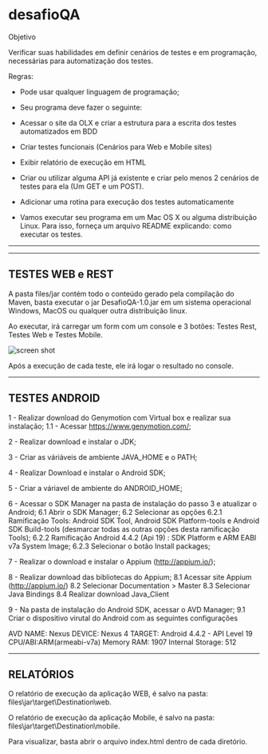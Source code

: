 # desafioQA

Objetivo

Verificar suas habilidades em definir cenários de testes e em programação, necessárias para automatização dos testes.

Regras:

- Pode usar qualquer linguagem de programação;

- Seu programa deve fazer o seguinte:

- Acessar o site da OLX e criar a estrutura para a escrita dos testes automatizados em BDD

- Criar testes funcionais (Cenários para Web e Mobile sites)

- Exibir relatório de execução em HTML

- Criar ou utilizar alguma API já existente e criar pelo menos 2 cenários de testes para ela (Um GET e um POST).

- Adicionar uma rotina para execução dos testes automaticamente

- Vamos executar seu programa em um Mac OS X ou alguma distribuição Linux. Para isso, forneça um arquivo README explicando:
como executar os testes.

--------------------------------------------------------------------------------------------------------------------------------------

-----------------
TESTES WEB e REST
-----------------

A pasta files/jar contém todo o conteúdo gerado pela compilação do Maven, basta executar o jar DesafioQA-1.0.jar em um sistema operacional Windows, MacOS ou qualquer outra distribuição linux.

Ao executar, irá carregar um form com um console e 3 botões: Testes Rest, Testes Web e Testes Mobile.

![screen shot](http://arthurmazza.azurewebsites.net/form.png)

Após a execução de cada teste, ele irá logar o resultado no console.

--------------
TESTES ANDROID
--------------

1 - Realizar download do Genymotion com Virtual box e realizar sua instalação;
    1.1 - Acessar https://www.genymotion.com/;
    
2 - Realizar download e instalar o JDK;

3 - Criar as váriáveis de ambiente JAVA_HOME e o PATH;

4 - Realizar Download e instalar o Android SDK;

5 - Criar a váriavel de ambiente do ANDROID_HOME;

6 - Acessar o SDK Manager na pasta de instalação do passo 3 e atualizar o Android;
   6.1 Abrir o SDK Manager;
   6.2 Selecionar as opções 
      6.2.1 Ramificação Tools: Android SDK Tool, Android SDK Platform-tools e Android SDK Build-tools (desmarcar todas as outras opções desta ramificação Tools);
      6.2.2 Ramificação Android 4.4.2 (Api 19) : SDK Platform e ARM EABI v7a System Image;
      6.2.3 Selecionar o botão Install packages;
   
7 - Realizar o download e instalar o Appium (http://appium.io/);

8 - Realizar download das bibliotecas do Appium;
    8.1 Acessar site Appium (http://appium.io/)
    8.2 Selecionar Documentation > Master
    8.3 Selecionar Java Bindings
    8.4 Realizar download Java_Client
 
9 - Na pasta de instalação do Android SDK, acessar o AVD Manager;
    9.1 Criar o dispositivo virutal do Android com as seguintes configurações
    
 AVD NAME: Nexus
 DEVICE: Nexus 4
 TARGET: Android 4.4.2 - API Level 19
 CPU/ABI:ARM(armeabi-v7a)
 Memory RAM: 1907
 Internal Storage: 512
 
----------
RELATÓRIOS
----------

 
 O relatório de execução da aplicação WEB, é salvo na pasta: files\jar\target\Destination\web.
 
 O relatório de execução da aplicação Mobile, é salvo na pasta: files\jar\target\Destination\mobile.
 
 Para visualizar, basta abrir o arquivo index.html dentro de cada diretório. 
